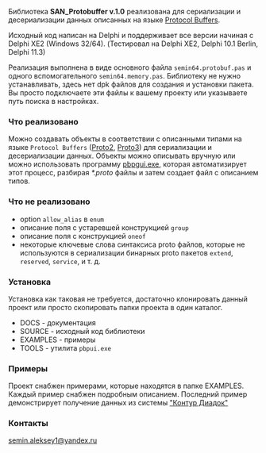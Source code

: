 Библиотека **SAN_Protobuffer v.1.0** реализована для сериализации и десериализации данных описанных на языке  [Protocol Buffers](https://protobuf.dev).

Исходный код написан на Delphi и поддерживает все версии начиная с Delphi XE2 (Windows 32/64).
(Тестировал на Delphi XE2, Delphi 10.1 Berlin, Delphi 11.3)

Реализация выполнена в виде основного файла `semin64.protobuf.pas` и одного вспомогательного `semin64.memory.pas`. Библиотеку не нужно устанавливать, здесь нет dpk файлов для создания и установки пакета. Вы просто подключаете эти файлы к вашему проекту или указываете путь поиска в настройках.
### Что реализовано
Можно создавать объекты в соответствии с описанными типами на языке `Protocol Buffers` ([Proto2](https://protobuf.dev/programming-guides/proto2/), [Proto3](https://protobuf.dev/programming-guides/proto3/)) для сериализации и десериализации данных. Объекты можно описывать вручную или можно использовать программу [pbpgui.exe](https://github.com/semin-alx/SAN_ProtobufferParser), которая автоматизирует этот процесс, разбирая *\*.proto* файлы и затем создает файл с описанием типов.
### Что не реализовано
- option `allow_alias` в `enum`
- описание поля с устаревшей конструкцией `group`
- описание поля с конструкцией `oneof`
- некоторые ключевые слова синтаксиса proto файлов, которые
		не используются в сериализации бинарных proto пакетов
		`extend`, `reserved`, `service`, и т. д.
### Установка
Установка как таковая не требуется, достаточно клонировать данный проект или просто  скопировать папки проекта в один каталог.
- DOCS - документация
- SOURCE - исходный код библиотеки
- EXAMPLES - примеры
- TOOLS - утилита `pbpui.exe`
### Примеры
Проект снабжен примерами, которые находятся в папке EXAMPLES.
Каждый пример снабжен подробным описанием. Последний пример демонстрирует получение данных из системы ["Контур Диадок"](https://www.diadoc.ru)

### Контакты
semin.aleksey1@yandex.ru
